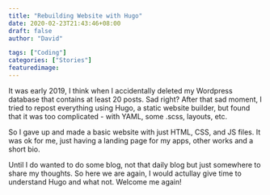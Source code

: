 ```yaml
---
title: "Rebuilding Website with Hugo"
date: 2020-02-23T21:43:46+08:00
draft: false
author: "David"

tags: ["Coding"]
categories: ["Stories"]
featuredimage:
---
```


It was early 2019, I think when I accidentally deleted my Wordpress database that contains at least 20 posts. Sad right? After that sad moment, I tried to repost everything using Hugo, a static website builder, but found that it was too complicated - with YAML, some .scss, layouts, etc.

So I gave up and made a basic website with just HTML, CSS, and JS files. It was ok for me, just having a landing page for my apps, other works and a short bio.

Until I do wanted to do some blog, not that daily blog but just somewhere to share my thoughts. So here we are again, I would actullay give time to understand Hugo and what not. Welcome me again!